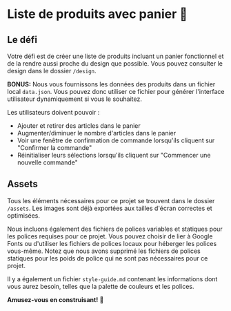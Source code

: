 # Liste de produits avec panier 🛒

## Le défi

Votre défi est de créer une liste de produits incluant un panier fonctionnel et de la rendre aussi proche du design que possible. Vous pouvez consulter le design dans le dossier `/design`.

**BONUS:** Nous vous fournissons les données des produits dans un fichier local `data.json`. Vous pouvez donc utiliser ce fichier pour générer l'interface utilisateur dynamiquement si vous le souhaitez.

Les utilisateurs doivent pouvoir :

- Ajouter et retirer des articles dans le panier
- Augmenter/diminuer le nombre d'articles dans le panier
- Voir une fenêtre de confirmation de commande lorsqu'ils cliquent sur "Confirmer la commande"
- Réinitialiser leurs sélections lorsqu'ils cliquent sur "Commencer une nouvelle commande"

## Assets

Tous les éléments nécessaires pour ce projet se trouvent dans le dossier `/assets`. Les images sont déjà exportées aux tailles d'écran correctes et optimisées.

Nous incluons également des fichiers de polices variables et statiques pour les polices requises pour ce projet. Vous pouvez choisir de lier à Google Fonts ou d'utiliser les fichiers de polices locaux pour héberger les polices vous-même. Notez que nous avons supprimé les fichiers de polices statiques pour les poids de police qui ne sont pas nécessaires pour ce projet.

Il y a également un fichier `style-guide.md` contenant les informations dont vous aurez besoin, telles que la palette de couleurs et les polices.


**Amusez-vous en construisant!** 🚀
